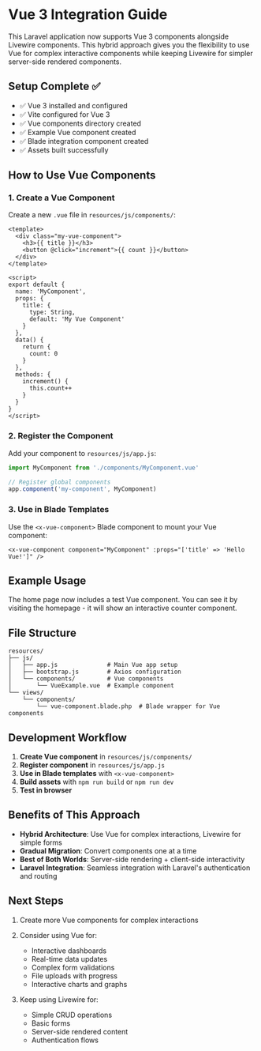 # Vue 3 Integration Guide

This Laravel application now supports Vue 3 components alongside Livewire components. This hybrid approach gives you the flexibility to use Vue for complex interactive components while keeping Livewire for simpler server-side rendered components.

## Setup Complete ✅

- ✅ Vue 3 installed and configured
- ✅ Vite configured for Vue 3
- ✅ Vue components directory created
- ✅ Example Vue component created
- ✅ Blade integration component created
- ✅ Assets built successfully

## How to Use Vue Components

### 1. Create a Vue Component

Create a new `.vue` file in `resources/js/components/`:

```vue
<template>
  <div class="my-vue-component">
    <h3>{{ title }}</h3>
    <button @click="increment">{{ count }}</button>
  </div>
</template>

<script>
export default {
  name: 'MyComponent',
  props: {
    title: {
      type: String,
      default: 'My Vue Component'
    }
  },
  data() {
    return {
      count: 0
    }
  },
  methods: {
    increment() {
      this.count++
    }
  }
}
</script>
```

### 2. Register the Component

Add your component to `resources/js/app.js`:

```javascript
import MyComponent from './components/MyComponent.vue'

// Register global components
app.component('my-component', MyComponent)
```

### 3. Use in Blade Templates

Use the `<x-vue-component>` Blade component to mount your Vue component:

```blade
<x-vue-component component="MyComponent" :props="['title' => 'Hello Vue!']" />
```

## Example Usage

The home page now includes a test Vue component. You can see it by visiting the homepage - it will show an interactive counter component.

## File Structure

```
resources/
├── js/
│   ├── app.js              # Main Vue app setup
│   ├── bootstrap.js        # Axios configuration
│   └── components/         # Vue components
│       └── VueExample.vue  # Example component
└── views/
    └── components/
        └── vue-component.blade.php  # Blade wrapper for Vue components
```

## Development Workflow

1. **Create Vue component** in `resources/js/components/`
2. **Register component** in `resources/js/app.js`
3. **Use in Blade templates** with `<x-vue-component>`
4. **Build assets** with `npm run build` or `npm run dev`
5. **Test in browser**

## Benefits of This Approach

- **Hybrid Architecture**: Use Vue for complex interactions, Livewire for simple forms
- **Gradual Migration**: Convert components one at a time
- **Best of Both Worlds**: Server-side rendering + client-side interactivity
- **Laravel Integration**: Seamless integration with Laravel's authentication and routing

## Next Steps

1. Create more Vue components for complex interactions
2. Consider using Vue for:
   - Interactive dashboards
   - Real-time data updates
   - Complex form validations
   - File uploads with progress
   - Interactive charts and graphs

3. Keep using Livewire for:
   - Simple CRUD operations
   - Basic forms
   - Server-side rendered content
   - Authentication flows
